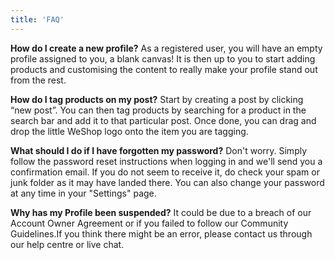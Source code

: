 ```yaml
---
title: 'FAQ'
---
```


**How do I create a new profile?**
As a registered user, you will have an empty profile assigned to you, a blank canvas! It is then up to you to start adding products and customising the content to really make your profile stand out from the rest.

**How do I tag products on my post?**
Start by creating a post by clicking “new post”. You can then tag products by searching for a product in the search bar and add it to that particular post. Once done, you can drag and drop the little WeShop logo onto the item you are tagging.

**What should I do if I have forgotten my password?**
Don't worry. Simply follow the password reset instructions when logging in and we'll send you a confirmation email. If you do not seem to receive it, do check your spam or junk folder as it may have landed there. You can also change your password at any time in your "Settings" page.

**Why has my Profile been suspended?**
It could be due to a breach of our Account Owner Agreement  or if you failed to follow our Community Guidelines.If you think there might be an error, please contact us through our help centre or live chat. 
